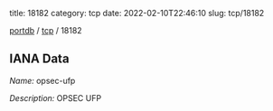 title: 18182
category: tcp
date: 2022-02-10T22:46:10
slug: tcp/18182

[portdb](/) / [tcp](/category/tcp.html) / 18182


## IANA Data

_Name:_ opsec-ufp

_Description:_ OPSEC UFP

